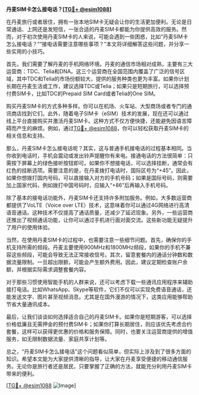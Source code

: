**丹麦SIM卡怎么接电话？[[TG💪+ @esim1088](https://t.me/s/esim1088)]**

在丹麦旅行或者居住，拥有一张本地SIM卡无疑会让你的生活更加便利。无论是日常通话、上网还是发短信，一张合适的丹麦SIM卡都能为你提供高效的服务。然而，对于初次使用丹麦SIM卡的人来说，可能会遇到一些困惑，比如“丹麦SIM卡怎么接电话？”“接电话需要注意哪些事项？”本文将详细解答这些问题，并分享一些实用的小技巧。

首先，我们需要了解丹麦的手机网络环境。丹麦的通信市场相对成熟，主要有三大运营商：TDC、Telia和DNA。这三个运营商在全国范围内覆盖了广泛的信号区域，其中TDC和Telia的市场份额较大，提供的服务种类也更为丰富。如果你计划长期在丹麦生活或工作，建议选择TDC或Telia；如果只是短期旅行，可以选择预付费SIM卡，比如TDC的Prepaid SIM Card或者Telia的One SIM。

购买丹麦SIM卡的方式多种多样。你可以在机场、火车站、大型商场或者专门的通讯商店找到它们。此外，随着电子SIM卡（eSIM）技术的发展，现在还可以通过线上平台直接购买并激活丹麦SIM卡。这种方式不仅方便快捷，还能避免因语言障碍而产生的麻烦。例如，通过[TG💪+ @esim1088](https://t.me/s/esim1088)，你可以轻松获取丹麦SIM卡的相关信息和支持。

那么，丹麦SIM卡怎么接电话呢？其实，这与普通手机接电话的过程基本相同。当你收到电话时，手机会震动或发出铃声提醒你有来电。接通电话的方法很简单：只需按下屏幕上的绿色接听按钮即可。如果你不想接电话，可以选择挂断，通常会有红色的挂断选项。需要注意的是，在丹麦拨打电话时，国际区号为“+45”。因此，如果你想拨打国内号码，可以直接输入对方的手机号码；如果是国际号码，则需要加上国家代码，例如拨打中国号码时，应输入“+86”后再输入手机号码。

除了基本的接电话功能外，丹麦SIM卡还支持许多附加服务。例如，大多数运营商都提供了VoLTE（Voice over LTE）技术，这意味着你可以通过4G网络进行高清语音通话。这种技术不仅提高了通话质量，还减少了延迟现象。另外，一些运营商还推出了视频通话功能，让你可以通过手机进行面对面交流。这些新功能无疑提升了用户的使用体验。

当然，在使用丹麦SIM卡的过程中，也需要注意一些细节问题。首先，确保你的手机支持所需的频段。丹麦主要使用900MHz和1800MHz频段，如果你的手机不兼容这些频段，可能会导致无法正常接收信号。其次，留意套餐内的通话分钟数和数据流量限制。一旦超出限额，可能会产生额外费用。因此，建议定期检查账户余额，并根据实际需求调整套餐内容。

对于那些习惯使用智能手机的人群来说，还可以考虑下载一些通讯应用程序来辅助接打电话。比如WhatsApp、Skype等软件，它们不仅可以实现免费语音通话，还能发送文字、图片甚至视频消息。尤其是在国外漫游的情况下，这类应用能够帮助节省大量通讯成本。

最后，让我们谈谈如何选择适合自己的丹麦SIM卡。如果你是短期游客，可以选择价格低廉且无需押金的预付费SIM卡；如果你打算长期居住，则应该优先考虑合约套餐，这样可以获得更优惠的价格和服务保障。同时，也要关注运营商提供的增值服务，如无限制数据流量、家庭共享计划等。

总之，“丹麦SIM卡怎么接电话”这个问题看似简单，但实际上涉及到了很多方面的知识。希望本文能为大家提供清晰的指导，让大家在丹麦享受便捷的移动通信服务。无论你是旅行者还是居民，只要掌握了正确的方法，就能充分利用丹麦SIM卡带来的便利。

[[TG💪+ @esim1088](https://t.me/s/esim1088) ![Image](https://i.postimg.cc/4NQfJmqS/Snipaste-2025-05-13-00-14-12.png)]
